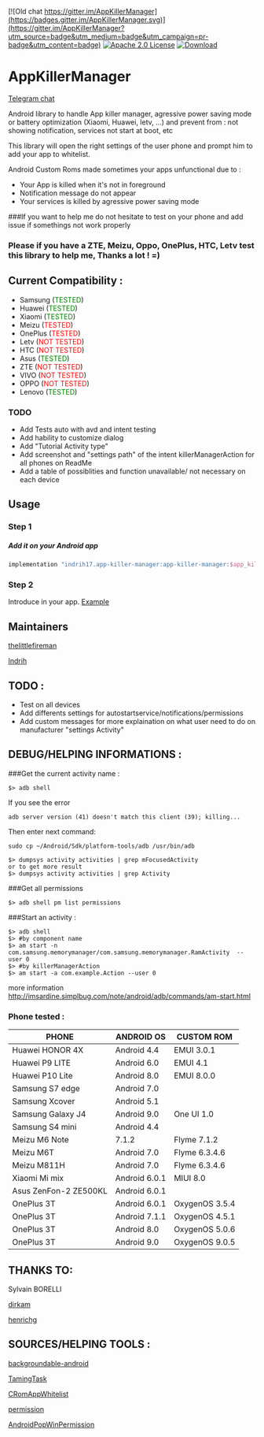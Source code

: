 
[![Old chat https://gitter.im/AppKillerManager](https://badges.gitter.im/AppKillerManager.svg)](https://gitter.im/AppKillerManager?utm_source=badge&utm_medium=badge&utm_campaign=pr-badge&utm_content=badge)
[![Apache 2.0 License](https://img.shields.io/badge/license-Apache%202.0-blue.svg?style=flat)](http://www.apache.org/licenses/LICENSE-2.0.html)
[ ![Download](https://api.bintray.com/packages/indrih17/app-killer-manager/app-killer-manager/images/download.svg?version=0.2.0) ](https://bintray.com/indrih17/app-killer-manager/app-killer-manager/0.2.0/link)
# AppKillerManager

[Telegram chat](https://t.me/AppKillerManager)

Android library to handle App killer manager, agressive power saving mode or battery optimization (Xiaomi, Huawei, letv, ...) and prevent from : not showing notification, services not start at boot, etc

This library will open the right settings of the user phone and prompt him to add your app to whitelist.

Android Custom Roms made sometimes your apps unfunctional due to :

* Your App is killed when it's not in foreground
* Notification message do not appear
* Your services is killed by agressive power saving mode

###If you want to help me do not hesitate to test on your phone and add issue if somethings not work properly

### Please if you have a ZTE, Meizu, Oppo, OnePlus, HTC, Letv test this library to help me, Thanks a lot ! =)

## Current Compatibility :

* Samsung (<span style="color:green">TESTED</span>)
* Huawei (<span style="color:green">TESTED</span>)
* Xiaomi (<span style="color:green">TESTED</span>)
* Meizu (<span style="color:red">TESTED</span>)
* OnePlus (<span style="color:red">TESTED</span>)
* Letv (<span style="color:red">NOT TESTED</span>)
* HTC (<span style="color:red">NOT TESTED</span>)
* Asus (<span style="color:green">TESTED</span>)
* ZTE (<span style="color:red">NOT TESTED</span>)
* VIVO (<span style="color:red">NOT TESTED</span>)
* OPPO (<span style="color:red">NOT TESTED</span>)
* Lenovo (<span style="color:green">TESTED</span>)

### TODO

* Add Tests auto with avd and intent testing
* Add hability to customize dialog
* Add "Tutorial Activity type"
* Add screenshot and "settings path" of the intent killerManagerAction for all phones on ReadMe
* Add a table of possiblities and function unavailable/ not necessary on each device

## Usage
### Step 1

##### Add it on your Android app

```groovy
implementation "indrih17.app-killer-manager:app-killer-manager:$app_killer_version"
```

### Step 2

Introduce in your app. [Example](https://github.com/indrih17/AppKillerManager/blob/master/app/src/main/java/com/thelittlefireman/appkillermanager_exemple/MainActivity.kt)

## Maintainers
[thelittlefireman](https://github.com/thelittlefireman)

[Indrih](https://github.com/indrih17)

## TODO :
  - Test on all devices
  - Add differents settings for autostartservice/notifications/permissions
  - Add custom messages for more explaination on what user need to do on manufacturer "settings Activity"
## DEBUG/HELPING INFORMATIONS :

###Get the current activity name :

```shell
$> adb shell
```

If you see the error 
```shell
adb server version (41) doesn't match this client (39); killing...
```

Then enter next command: 
```shell
sudo cp ~/Android/Sdk/platform-tools/adb /usr/bin/adb
```

```shell
$> dumpsys activity activities | grep mFocusedActivity
or to get more result
$> dumpsys activity activities | grep Activity
```

###Get all permissions
```shell
$> adb shell pm list permissions
```

###Start an activity :

```shell
$> adb shell
$> #by component name
$> am start -n com.samsung.memorymanager/com.samsung.memorymanager.RamActivity  --user 0
$> #by killerManagerAction
$> am start -a com.example.Action --user 0
```
more information http://imsardine.simplbug.com/note/android/adb/commands/am-start.html

### Phone tested :

PHONE | ANDROID OS | CUSTOM ROM
--- | --- | --- 
Huawei HONOR 4X | Android 4.4 | EMUI 3.0.1
Huawei P9 LITE | Android 6.0 | EMUI 4.1 
Huawei P10 Lite | Android 8.0 | EMUI 8.0.0
Samsung S7 edge | Android 7.0 |
Samsung Xcover | Android 5.1 |
Samsung Galaxy J4 | Android 9.0 | One UI 1.0
Samsung S4 mini | Android 4.4 |
Meizu M6 Note | 7.1.2 | Flyme 7.1.2
Meizu M6T | Android 7.0 | Flyme 6.3.4.6 
Meizu M811H | Android 7.0 | Flyme 6.3.4.6 
Xiaomi Mi mix | Android 6.0.1 | MIUI 8.0
Asus ZenFon-2 ZE500KL | Android 6.0.1 |
OnePlus 3T | Android 6.0.1 | OxygenOS 3.5.4
OnePlus 3T | Android 7.1.1 | OxygenOS 4.5.1
OnePlus 3T | Android 8.0 | OxygenOS 5.0.6
OnePlus 3T | Android 9.0 | OxygenOS 9.0.5

## THANKS TO:
Sylvain BORELLI

[dirkam](https://github.com/dirkam)

[henrichg](https://github.com/henrichg)

## SOURCES/HELPING TOOLS :
[backgroundable-android](https://github.com/dirkam/backgroundable-android)

[TamingTask](https://github.com/YougaKing/TamingTask)

[CRomAppWhitelist](https://github.com/WanghongLin/CRomAppWhitelist)

[permission](https://github.com/by123/permission)

[AndroidPopWinPermission](https://programtalk.com/vs/?source=AndroidPopWinPermission/permssion/src/main/java/io/github/bunnbylue/permssion/)